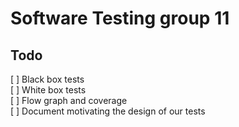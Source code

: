 # Software Testing group 11

## Todo
[ ] Black box tests  
[ ] White box tests  
[ ] Flow graph and coverage  
[ ] Document motivating the design of our tests  

